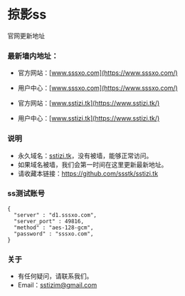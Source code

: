 # 掠影ss
官网更新地址
### 最新墙内地址：
- 官方网站：[www.sssxo.com](https://www.sssxo.com/)
- 用户中心：[www.sssxo.com](https://www.sssxo.com/)

- 官方网站：[www.sstizi.tk](https://www.sstizi.tk/)
- 用户中心：[www.sstizi.tk](https://www.sstizi.tk/)
### 说明
- 永久域名：[sstizi.tk](https://www.sstizi.tk/)，没有被墙，能够正常访问。
- 如果域名被墙，我们会第一时间在这里更新最新地址。
- 请收藏本链接：<https://github.com/ssstk/sstizi.tk>

### ss测试账号
```
{
  "server" : "d1.sssxo.com",
  "server_port" : 49816,
  "method" : "aes-128-gcm",
  "password" : "sssxo.com",
}
```
### 关于
- 有任何疑问，请联系我们。
- Email：sstizim@gmail.com
